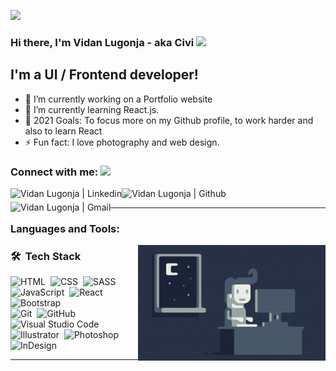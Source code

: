 [![](https://github.com/saadeghi/saadeghi/blob/master/dino.gif)](#)

### Hi there, I'm Vidan Lugonja - aka Civi <img src="https://github.com/blackcater/blackcater/raw/master/images/Hi.gif" height="32" />

## I'm a UI / Frontend developer!

- 🔭 I’m currently working on a Portfolio website
- 🌱 I’m currently learning React.js.
- 🥅 2021 Goals: To focus more on my Github profile, to work harder and also to learn React
- ⚡ Fun fact: I love photography and web design.

### Connect with me: <img src="https://media.giphy.com/media/LnQjpWaON8nhr21vNW/giphy.gif" height="32">

[<img align="left" alt="Vidan Lugonja | Linkedin" height="22px" src="https://cdn.jsdelivr.net/npm/simple-icons@v3/icons/linkedin.svg" />][linkedin]
[<img align="left" alt="Vidan Lugonja | Github" height="22px" src="https://cdn.jsdelivr.net/npm/simple-icons@v3/icons/github.svg" />][github]
[<img align="left" alt="Vidan Lugonja | Gmail" height="22px" src="https://cdn.jsdelivr.net/npm/simple-icons@v3/icons/gmail.svg" />][gmail]

<br />

---

### Languages and Tools:

<img alt="Night Coding" src="https://raw.githubusercontent.com/LVidan/LVidan/main/Night-Coding.gif" align="right"/>

### 🛠 &nbsp;Tech Stack

![HTML](https://img.shields.io/badge/-HTML-f5f5f5?style=flat&logo=HTML5)&nbsp;
![CSS](https://img.shields.io/badge/-CSS-f5f5f5?style=flat&logo=CSS3&logoColor=1572B6)&nbsp;
![SASS](https://img.shields.io/badge/-SASS-f5f5f5?style=flat&logo=sass)&nbsp;
![JavaScript](https://img.shields.io/badge/-JavaScript-f5f5f5?style=flat&logo=javascript)&nbsp;
![React](https://img.shields.io/badge/-React-f5f5f5?style=flat&logo=react)&nbsp;
![Bootstrap](https://img.shields.io/badge/-Bootstrap-f5f5f5?style=flat&logo=bootstrap&logoColor=563D7C)\
![Git](https://img.shields.io/badge/-Git-f5f5f5?style=flat&logo=git)&nbsp;
![GitHub](https://img.shields.io/badge/-GitHub-f5f5f5?style=flat&logo=github)&nbsp;
![Visual Studio Code](https://img.shields.io/badge/-Visual%20Studio%20Code-f5f5f5?style=flat&logo=visual-studio-code&logoColor=007ACC)&nbsp;
![Illustrator](https://img.shields.io/badge/-Illustrator-f5f5f5?style=flat&logo=adobe-illustrator)&nbsp;
![Photoshop](https://img.shields.io/badge/-Photoshop-f5f5f5?style=flat&logo=adobe-photoshop)&nbsp;
![InDesign](https://img.shields.io/badge/-InDesign-f5f5f5?style=flat&logo=adobe-indesign)

---

[linkedin]: https://www.linkedin.com/in/vidan-lugonja-8036b2166
[github]: https://github.com/LVidan
[gmail]: mailto:vidan.lugonja@gmail.com
